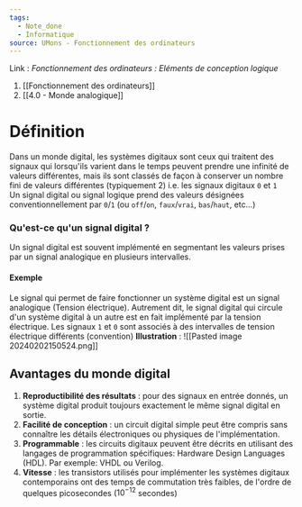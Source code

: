 ```yaml
---
tags:
  - Note_done
  - Informatique
source: UMons - Fonctionnement des ordinateurs
---
```


Link :
_Fonctionnement des ordinateurs : Eléments de conception logique_
1. [[Fonctionnement des ordinateurs]]
2. [[4.0 - Monde analogique]]

# Définition
Dans un monde digital, les systèmes digitaux sont ceux qui traitent des signaux qui lorsqu'ils varient dans le temps peuvent prendre une infinité de valeurs différentes, mais ils sont classés de façon à conserver un nombre fini de valeurs différentes (typiquement 2) i.e. les signaux digitaux `0` et `1`
\
Un signal digital ou signal logique prend des valeurs désignées conventionnellement par `0`/`1` (ou `off`/`on`, `faux`/`vrai`, `bas`/`haut`, etc...)

### Qu'est-ce qu'un signal digital ?
Un signal digital est souvent implémenté en segmentant les valeurs prises par un signal analogique en plusieurs intervalles.
#### Exemple
Le signal qui permet de faire fonctionner un système digital est un signal analogique (Tension électrique). Autrement dit, le signal digital qui circule d'un système digital à un autre est en fait implémenté par la tension électrique. Les signaux `1` et `0` sont associés à des intervalles de tension électrique différents (convention)
**Illustration** : ![[Pasted image 20240202150524.png]]
## Avantages du monde digital
1. **Reproductibilité des résultats** :
	pour des signaux en entrée donnés, un système digital produit toujours exactement le même signal digital en sortie.
1. **Facilité de conception** :
	un circuit digital simple peut être compris sans connaître les détails électroniques ou physiques de l'implémentation.
1. **Programmable** :
	les circuits digitaux peuvent être décrits en utilisant des langages de programmation spécifiques: Hardware Design Languages (HDL). Par exemple: VHDL ou Verilog.
1. **Vitesse** :
	les transistors utilisés pour implémenter les systèmes digitaux contemporains ont des temps de commutation très faibles, de l'ordre de quelques picosecondes ($10^{-12}$ secondes)

